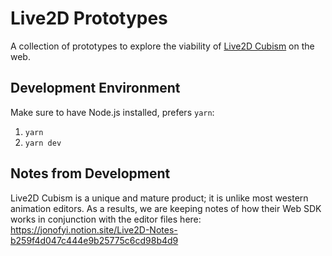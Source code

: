 # Live2D Prototypes
A collection of prototypes to explore the viability of [Live2D Cubism]([url](https://www.live2d.com/en/)) on the web.

## Development Environment
Make sure to have Node.js installed, prefers `yarn`:

1. `yarn`
2. `yarn dev`

## Notes from Development
Live2D Cubism is a unique and mature product; it is unlike most western animation editors. As a results, we are keeping notes of how their Web SDK works in conjunction with the editor files here: https://jonofyi.notion.site/Live2D-Notes-b259f4d047c444e9b25775c6cd98b4d9
